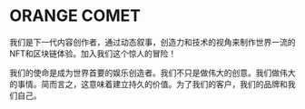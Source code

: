 # 

# ORANGE COMET

我们是下一代内容创作者，通过动态叙事，创造力和技术的视角来制作世界一流的NFT和区块链体验。加入我们这个惊人的冒险！

我们的使命是成为世界首要的娱乐创造者。我们不只是做伟大的创意。我们做伟大的事情。简而言之，这意味着建立持久的价值。为了我们的客户，我们的品牌和我们自己。


